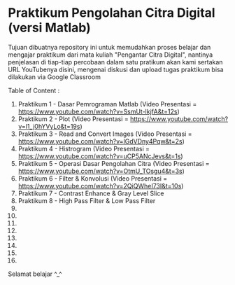 # Praktikum Pengolahan Citra Digital (versi Matlab)

Tujuan dibuatnya repository ini untuk memudahkan proses belajar dan mengajar praktikum dari mata kuliah "Pengantar Citra Digital", 
nantinya penjelasan di tiap-tiap percobaan dalam satu pratikum akan kami sertakan URL YouTubenya disini,
mengenai diskusi dan upload tugas praktikum bisa dilakukan via Google Classroom

Table of Content : 
1. Praktikum 1 - Dasar Pemrograman Matlab (Video Presentasi = https://www.youtube.com/watch?v=SsmUt-lkjfA&t=12s)
2. Praktikum 2 - Plot (Video Presentasi = https://www.youtube.com/watch?v=l1_j0hYVyLo&t=19s)
3. Praktikum 3 - Read and Convert Images (Video Presentasi = https://www.youtube.com/watch?v=lGdVDny4Pqw&t=2s)
4. Praktikum 4 - Histrogram (Video Presentasi = https://www.youtube.com/watch?v=uCP5ANcJevs&t=1s)
5. Praktikum 5 - Operasi Dasar Pengolahan Citra (Video Presentasi = https://www.youtube.com/watch?v=OtmU_TOsgu4&t=3s)
6. Praktikum 6 - Filter & Konvolusi (Video Presentasi = https://www.youtube.com/watch?v=2QiQWheI73I&t=10s)
7. Praktikum 7 - Contrast Enhance & Gray Level Slice
8. Praktikum 8 - High Pass Filter & Low Pass Filter
9.
10.
11.
12.
13.
14.
15.
16.

Selamat belajar ^_^
